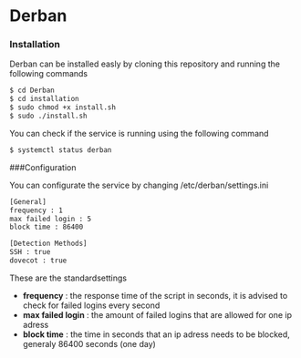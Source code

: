# Derban

### Installation

Derban can be installed easly by cloning this repository and running the following commands

```bash
$ cd Derban
$ cd installation
$ sudo chmod +x install.sh
$ sudo ./install.sh
```
You can check if the service is running using the following command

```bash
$ systemctl status derban
```

###Configuration

You can configurate the service by changing /etc/derban/settings.ini

```bash
[General]
frequency : 1
max failed login : 5
block time : 86400

[Detection Methods]
SSH : true
dovecot : true
```

These are the standardsettings
* **frequency** : the response time of the script in seconds, it is advised to check for failed logins every second
* **max failed login** : the amount of failed logins that are allowed for one ip adress
* **block time** : the time in seconds that an ip adress needs to be blocked, generaly 86400 seconds (one day)

